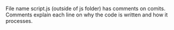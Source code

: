 File name script.js (outside of js folder) has comments on comits. 
Comments explain each line on why the code is written and how it processes.
